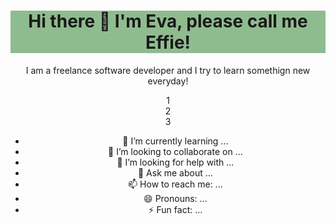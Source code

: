 <html>
<body 
  style="text-align:center;"
  >

   <h1 style="background-color:#8FBC8F;">Hi there 👋 I'm Eva, please call me Effie!</h1>
   <p > I am a freelance software developer and I try to learn somethign new everyday! </p>
<div style="display:flex; flex-direction:column;">
  <div>1</div>
  <div>2</div>
  <div>3</div>
  
</div>

</body>
</html>






- 🌱 I’m currently learning ...
- 👯 I’m looking to collaborate on ...
- 🤔 I’m looking for help with ...
- 💬 Ask me about ...
- 📫 How to reach me: ...
- 😄 Pronouns: ...
- ⚡ Fun fact: ...
